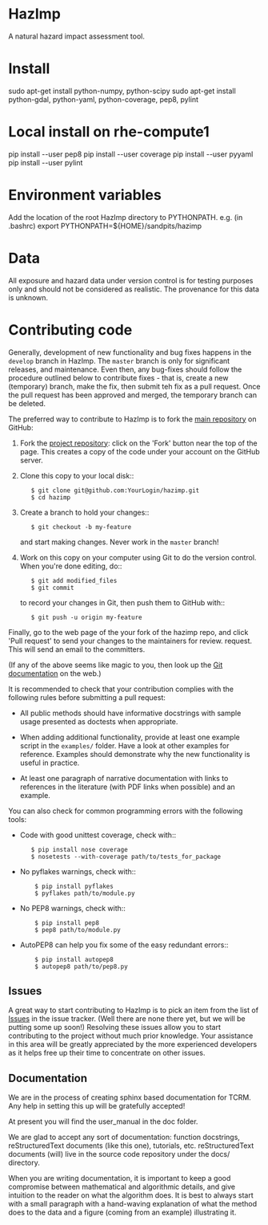 HazImp
======

A natural hazard impact assessment tool.

Install
=======
sudo apt-get install python-numpy, python-scipy
sudo apt-get install python-gdal, python-yaml, python-coverage, pep8, pylint

Local install on rhe-compute1
=============================
pip install --user pep8
pip install --user coverage
pip install --user pyyaml
pip install --user pylint


Environment variables
=====================
Add the location of the root HazImp directory to PYTHONPATH. e.g. (in .bashrc)
export PYTHONPATH=${HOME}/sandpits/hazimp

Data
====
All exposure and hazard data under version control is for testing purposes only and should not be considered as realistic.  The provenance for this data is unknown.

Contributing code
=================

Generally, development of new functionality and bug fixes happens in the `develop` branch in HazImp. 
The `master` branch is only for significant releases, and maintenance. Even then, any bug-fixes 
should follow the procedure outlined below to contribute fixes - that is, create a new (temporary) branch, 
make the fix, then submit teh fix as a pull request. Once the pull request has been approved and merged, 
the temporary branch can be deleted.

The preferred way to contribute to HazImp is to fork the 
[main repository](http://github.com/GeoscienceAustralia/hazimp) on GitHub:

1. Fork the [project repository](http://github.com/GeoscienceAustralia/hazimp):
   click on the 'Fork' button near the top of the page. This creates
   a copy of the code under your account on the GitHub server.

2. Clone this copy to your local disk::

          $ git clone git@github.com:YourLogin/hazimp.git
          $ cd hazimp

3. Create a branch to hold your changes::

          $ git checkout -b my-feature

   and start making changes. Never work in the ``master`` branch!

4. Work on this copy on your computer using Git to do the version
   control. When you're done editing, do::

          $ git add modified_files
          $ git commit

   to record your changes in Git, then push them to GitHub with::

          $ git push -u origin my-feature

Finally, go to the web page of the your fork of the hazimp repo,
and click 'Pull request' to send your changes to the maintainers for
review. request. This will send an email to the committers.

(If any of the above seems like magic to you, then look up the 
[Git documentation](http://git-scm.com/documentation) on the web.)

It is recommended to check that your contribution complies with the
following rules before submitting a pull request:

-  All public methods should have informative docstrings with sample
   usage presented as doctests when appropriate.

-  When adding additional functionality, provide at least one
   example script in the ``examples/`` folder. Have a look at other
   examples for reference. Examples should demonstrate why the new
   functionality is useful in practice.

-  At least one paragraph of narrative documentation with links to
   references in the literature (with PDF links when possible) and
   an example.

You can also check for common programming errors with the following
tools:

-  Code with good unittest coverage, check with::

          $ pip install nose coverage
          $ nosetests --with-coverage path/to/tests_for_package

-  No pyflakes warnings, check with::

           $ pip install pyflakes
           $ pyflakes path/to/module.py

-  No PEP8 warnings, check with::

           $ pip install pep8
           $ pep8 path/to/module.py

-  AutoPEP8 can help you fix some of the easy redundant errors::

           $ pip install autopep8
           $ autopep8 path/to/pep8.py

Issues
------

A great way to start contributing to HazImp is to pick an item
from the list of [Issues](https://github.com/GeoscienceAustralia/hazimp/issues)
in the issue tracker. (Well there are none there yet, but we will be 
putting some up soon!) Resolving these issues allow you to start
contributing to the project without much prior knowledge. Your
assistance in this area will be greatly appreciated by the more
experienced developers as it helps free up their time to concentrate on
other issues.

Documentation
-------------

We are in the process of creating sphinx based documentation for TCRM. 
Any help in setting this up will be gratefully accepted!

At present you will find the user_manual in the doc folder. 

We are glad to accept any sort of documentation: function docstrings,
reStructuredText documents (like this one), tutorials, etc.
reStructuredText documents (will) live in the source code repository under the
docs/ directory.

When you are writing documentation, it is important to keep a good
compromise between mathematical and algorithmic details, and give
intuition to the reader on what the algorithm does. It is best to always
start with a small paragraph with a hand-waving explanation of what the
method does to the data and a figure (coming from an example)
illustrating it.
